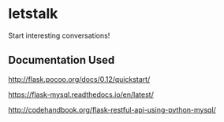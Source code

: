 # letstalk
Start interesting conversations!


## Documentation Used

http://flask.pocoo.org/docs/0.12/quickstart/

https://flask-mysql.readthedocs.io/en/latest/

http://codehandbook.org/flask-restful-api-using-python-mysql/
